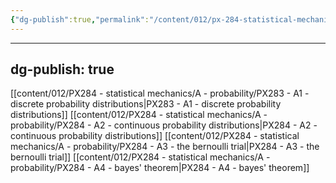 ```yaml
---
{"dg-publish":true,"permalink":"/content/012/px-284-statistical-mechanics/a-probability/a-probability/","created":"2024-11-25T10:50:32.000+00:00","updated":"2024-11-26T13:01:13.109+00:00"}
---
```

---
dg-publish: true
---
[[content/012/PX284 - statistical mechanics/A - probability/PX283 - A1 - discrete probability distributions\|PX283 - A1 - discrete probability distributions]]
[[content/012/PX284 - statistical mechanics/A - probability/PX284 - A2 - continuous probability distributions\|PX284 - A2 - continuous probability distributions]]
[[content/012/PX284 - statistical mechanics/A - probability/PX284 - A3 - the bernoulli trial\|PX284 - A3 - the bernoulli trial]]
[[content/012/PX284 - statistical mechanics/A - probability/PX284 - A4 - bayes' theorem\|PX284 - A4 - bayes' theorem]]
